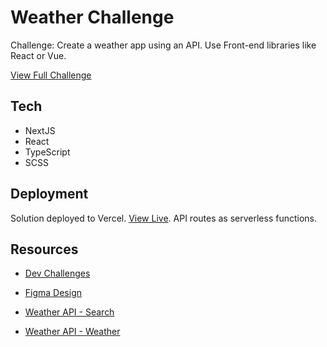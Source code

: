 # Weather Challenge

Challenge: Create a weather app using an API. Use Front-end libraries like React or Vue.

[View Full Challenge](https://devchallenges.io/challenges/mM1UIenRhK808W8qmLWv)

## Tech

- NextJS
- React
- TypeScript
- SCSS

## Deployment

Solution deployed to Vercel. [View Live](https://weather-hazel-app.vercel.app/). API routes as serverless functions.

## Resources

- [Dev Challenges](https://devchallenges.io/)

- [Figma Design](https://www.figma.com/file/5X3Ao3gEqZPqqKctP7riDF/weather-app?node-id=1%3A2)

- [Weather API - Search](https://www.metaweather.com/api/location/search/?query=London)

- [Weather API - Weather](https://www.metaweather.com/api/location/44418/)
